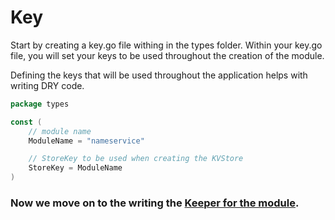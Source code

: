 # Key

Start by creating a key.go file withing in the types folder. Within your key.go file, you will set your keys to be used throughout the creation of the module.

Defining the keys that will be used throughout the application helps with writing DRY code.

```go
package types

const (
	// module name
	ModuleName = "nameservice"

	// StoreKey to be used when creating the KVStore
	StoreKey = ModuleName
)
```

### Now we move on to the writing the [Keeper for the module](./keeper.md).

